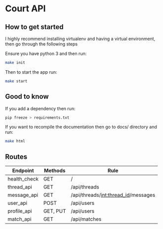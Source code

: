 # Court API

## How to get started

I highly recommend installing virtualenv and having a virtual environment, then
go through the following steps

Ensure you have python 3 and then run:
```bash
make init
```

Then to start the app run:
```bash
make start
```

## Good to know

If you add a dependency then run:
```bash
pip freeze > requirements.txt
```

If you want to recompile the documentation then go to docs/ directory and run:
```bash
make html
```

## Routes

|Endpoint     |Methods           |Rule
|------------ |----------------  |-------------------------------------
|health_check |GET               |/
|thread_api   |GET               |/api/threads
|message_api  |GET               |/api/threads/<int:thread_id>/messages
|user_api     |POST              |/api/users
|profile_api  |GET, PUT          |/api/users
|match_api    |GET               |/api/matches
